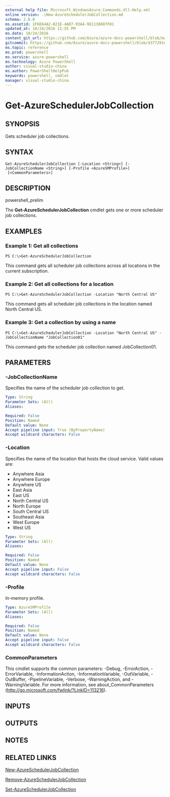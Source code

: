 ```yaml
---
external help file: Microsoft.WindowsAzure.Commands.dll-Help.xml
online version: .\New-AzureSchedulerJobCollection.md
schema: 2.0.0
ms.assetid: 1F6E64A2-021E-4AD7-93A4-9E1138607F01
updated_at: 10/24/2016 11:55 PM
ms.date: 10/24/2016
content_git_url: https://github.com/Azure/azure-docs-powershell/blob/master/azureps-cmdlets-docs/ServiceManagement/Azure.Compute/v1.6.1/Get-AzureSchedulerJobCollection.md
gitcommit: https://github.com/Azure/azure-docs-powershell/blob/4377291ee360e58e2c1c5d644155daf6a0279055/azureps-cmdlets-docs/ServiceManagement/Azure.Compute/v1.6.1/Get-AzureSchedulerJobCollection.md
ms.topic: reference
ms.prod: powershell
ms.service: azure-powershell
ms.technology: Azure PowerShell
author: visual-studio-china
ms.author: PowerShellHelpPub
keywords: powershell, cmdlet
manager: visual-studio-china
---
```


# Get-AzureSchedulerJobCollection

## SYNOPSIS
Gets scheduler job collections.

## SYNTAX

```
Get-AzureSchedulerJobCollection [-Location <String>] [-JobCollectionName <String>] [-Profile <AzureSMProfile>]
 [<CommonParameters>]
```

## DESCRIPTION
powershell_prelim

The **Get-AzureSchedulerJobCollection** cmdlet gets one or more scheduler job collections.

## EXAMPLES

### Example 1: Get all collections
```
PS C:\>Get-AzureSchedulerJobCollection
```

This command gets all scheduler job collections across all locations in the current subscription.

### Example 2: Get all collections for a location
```
PS C:\>Get-AzureSchedulerJobCollection -Location "North Central US"
```

This command gets all scheduler job collections in the location named North Central US.

### Example 3: Get a collection by using a name
```
PS C:\>Get-AzureSchedulerJobCollection -Location "North Central US" -JobCollectionName "JobCollection01"
```

This command gets the scheduler job collection named JobCollection01.

## PARAMETERS

### -JobCollectionName
Specifies the name of the scheduler job collection to get.

```yaml
Type: String
Parameter Sets: (All)
Aliases: 

Required: False
Position: Named
Default value: None
Accept pipeline input: True (ByPropertyName)
Accept wildcard characters: False
```

### -Location
Specifies the name of the location that hosts the cloud service.
Valid values are: 

- Anywhere Asia
- Anywhere Europe
- Anywhere US
- East Asia
- East US
- North Central US
- North Europe
- South Central US
- Southeast Asia
- West Europe
- West US

```yaml
Type: String
Parameter Sets: (All)
Aliases: 

Required: False
Position: Named
Default value: None
Accept pipeline input: False
Accept wildcard characters: False
```

### -Profile
In-memory profile.

```yaml
Type: AzureSMProfile
Parameter Sets: (All)
Aliases: 

Required: False
Position: Named
Default value: None
Accept pipeline input: False
Accept wildcard characters: False
```

### CommonParameters
This cmdlet supports the common parameters: -Debug, -ErrorAction, -ErrorVariable, -InformationAction, -InformationVariable, -OutVariable, -OutBuffer, -PipelineVariable, -Verbose, -WarningAction, and -WarningVariable. For more information, see about_CommonParameters (http://go.microsoft.com/fwlink/?LinkID=113216).

## INPUTS

## OUTPUTS

## NOTES

## RELATED LINKS

[New-AzureSchedulerJobCollection](./New-AzureSchedulerJobCollection.md)

[Remove-AzureSchedulerJobCollection](./Remove-AzureSchedulerJobCollection.md)

[Set-AzureSchedulerJobCollection](./Set-AzureSchedulerJobCollection.md)


